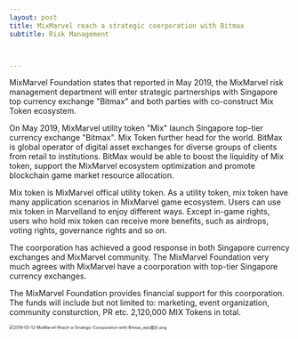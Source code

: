 ```yaml
---
layout: post
title: MixMarvel reach a strategic coorporation with Bitmax
subtitle: Risk Management



---
```


MixMarvel Foundation states that reported in May 2019, the MixMarvel risk management department will enter strategic partnerships with Singapore top currency exchange "Bitmax" and both parties with co-construct Mix Token ecosystem. 

On May 2019, MixMarvel utility token "Mix" launch Singapore top-tier currency exchange "Bitmax".  Mix Token further head for the world. BitMax is global operator of digital asset exchanges for diverse groups of clients from retail to institutions. BitMax would be able to boost the liquidity of Mix token, support the MixMarvel ecosystem optimization and promote  blockchain game market resource allocation. 

Mix token is MixMarvel offical utility token. As a utility token, mix token have many application scenarios in MixMarvel game ecosystem. Users can use mix token in Marvelland to enjoy different ways. Except in-game rights, users who hold mix token can receive more benefits, such as airdrops, voting rights, governance rights and so on. 

The coorporation has achieved a good response in both Singapore currency exchanges and MixMarvel community. The MixMarvel Foundation very much agrees with MixMarvel have a coorporation with top-tier Singapore currency exchanges. 

The MixMarvel Foundation provides financial support for this coorporation. The funds will include but not limited to: marketing, event organization, community consturction, PR etc. 2,120,000 MIX Tokens in total. 

<img src="https://i.loli.net/2020/02/21/wJ3gq9CHPQhSpyX.png" alt="2019-05-12-MixMarvel-Reach-a-Strategic-Coorporation-with-Bitmax_wps图片.png" style="zoom:50%;" />